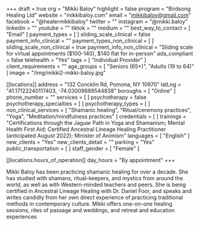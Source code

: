 +++
draft = true
org = "Mikki Baloy"
highlight = false
program = "Birdsong Healing Ltd"
website = "mikkibaloy.com"
email = "mikkibaloy@gmail.com"
facebook = "@healermikkibaloy"
twitter = ""
instagram = "@mikki.baloy"
linkedin = ""
youtube = ""
tiktok = ""
medium = ""
best_way_to_contact = [ "Email" ]
payment_types = [ ]
sliding_scale_clinical = false
payment_info_clinical = ""
payment_types_non_clinical = [ ]
sliding_scale_non_clinical = true
payment_info_non_clinical = "Sliding scale for virtual appointments ($100-140), $140 flat for in-person"
ada_compliant = false
telehealth = "Yes"
tags = [ "Individual Provider" ]
client_requirements = ""
age_groups = [ "Seniors (65+)", "Adults (19 to 64)" ]
image = "/img/mikki2-mikki-baloy.jpg"

[[locations]]
address = "132 Concklin Rd, Pomona, NY 10970"
latLng = "41.17122240117403, -74.03009889544838"
boroughs = [ "Online" ]
phone_number = ""
services = [ ]
psychotherapy = false
psychotherapy_specialties = [ ]
psychotherapy_types = [ ]
non_clinical_services = [
  "Shamanic healing",
  "Ritual/ceremony practices",
  "Yoga",
  "Meditation/mindfulness practices"
]
credentials = [ ]
trainings = "Certifications through the Jaguar Path in Yoga and Shamanism; Mental Health First Aid; Certified Ancestral Lineage Healing Practitioner (anticipated August 2022); Minister of Animism"
languages = [ "English" ]
new_clients = "Yes"
new_clients_detail = ""
parking = "Yes"
public_transportation = [ ]
staff_gender = [ "Female" ]

  [[locations.hours_of_operation]]
  day_hours = "By appointment"
+++

Mikki Baloy has been practicing shamanic healing for over a decade. She has studied with shamans, ritual-keepers, and mystics from around the world, as well as with Western-minded teachers and peers. She is being certified in Ancestral Lineage Healing with Dr. Daniel Foor, and speaks and writes candidly from her own direct experience of practicing traditional methods in contemporary culture. Mikki offers one-on-one healing sessions, rites of passage and weddings, and retreat and education experiences

